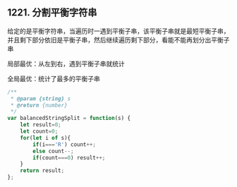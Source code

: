## 1221. 分割平衡字符串

给定的是平衡字符串，当遍历时一遇到平衡子串，该平衡子串就是最短平衡子串，并且剩下部分依旧是平衡子串，然后继续遍历剩下部分，看能不能再划分出平衡子串

局部最优：从左到右，遇到平衡子串就统计

全局最优：统计了最多的平衡子串

```javascript
/**
 * @param {string} s
 * @return {number}
 */
var balancedStringSplit = function(s) {
    let result=0;
    let count=0;
    for(let i of s){
        if(i==='R') count++;
        else count--;
        if(count===0) result++;
    }
    return result;
};
```

